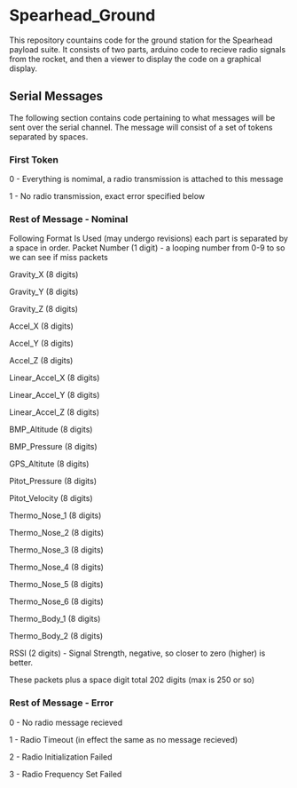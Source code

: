 # Spearhead_Ground


This repository countains code for the ground station for the Spearhead payload suite. It consists of two parts, arduino code to recieve radio signals from the rocket, and then a viewer to display the code on a graphical display.



## Serial Messages
The following section contains code pertaining to what messages will be sent over the serial channel. The message will consist of a set of tokens separated by spaces.

### First Token
0 - Everything is nomimal, a radio transmission is attached to this message 

1 - No radio transmission, exact error specified below

### Rest of Message - Nominal
Following Format Is Used (may undergo revisions) each part is separated by a space in order.
Packet Number (1 digit) - a looping number from 0-9 to so we can see if miss packets

Gravity_X (8 digits)

Gravity_Y (8 digits)

Gravity_Z (8 digits)

Accel_X (8 digits)

Accel_Y (8 digits)

Accel_Z (8 digits)

Linear_Accel_X (8 digits)

Linear_Accel_Y (8 digits)

Linear_Accel_Z (8 digits)

BMP_Altitude (8 digits)

BMP_Pressure (8 digits)

GPS_Altitute (8 digits)

Pitot_Pressure (8 digits)

Pitot_Velocity (8 digits)

Thermo_Nose_1 (8 digits)

Thermo_Nose_2 (8 digits)

Thermo_Nose_3 (8 digits)

Thermo_Nose_4 (8 digits)

Thermo_Nose_5 (8 digits)

Thermo_Nose_6 (8 digits)

Thermo_Body_1 (8 digits)


Thermo_Body_2 (8 digits)

RSSI (2 digits) - Signal Strength, negative, so closer to zero (higher) is better.

These packets plus a space digit total 202 digits (max is 250 or so)

### Rest of Message - Error
0 - No radio message recieved

1 - Radio Timeout (in effect the same as no message recieved)

2 - Radio Initialization Failed

3 - Radio Frequency Set Failed


